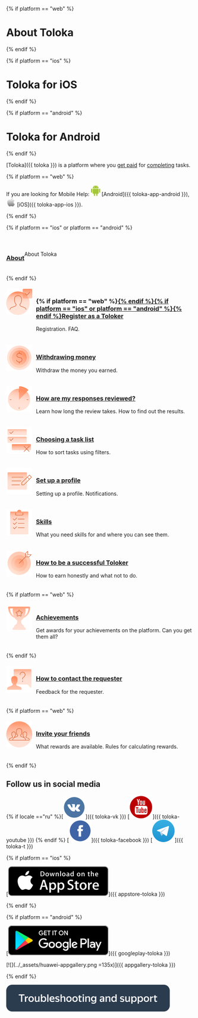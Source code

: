 <style scoped>
    .grid-container {
        display: grid;
        grid-template-columns: repeat(auto-fit, minmax(300px, 1fr));
        row-gap: 20px;
        align-items: start;
    }

    .grid-item {
        display: flex;
        flex-direction: row;
    }

    .gallery_img {
        width: 70px;
        flex: 0 0 auto;
        margin-right: 10px;
    }
</style>

{% if platform == "web" %}
# About Toloka
{% endif %}

{% if platform == "ios" %}
# Toloka for iOS
{% endif %}

{% if platform == "android" %}
# Toloka for Android
{% endif %}

[Toloka]({{ toloka }}) is a platform where you [get paid](./priemka.md#pay) for [completing](./tasks.md) tasks.

{% if platform == "web" %}

If you are looking for Mobile Help: ![](../_assets/main/icon_android.png) [Android]({{ toloka-app-android }}), ![](../_assets/main/icon_apple.png) [iOS]({{ toloka-app-ios }}).

{% endif %}

<div class="grid-container">
    {% if platform == "ios" or platform == "android" %}
    <div class="grid-item">
    </div>
    <div class="grid-item">
        <h3><a href="about">About</a></h3>
        <p>About Toloka</p>
    </div>
    {% endif %}
    <div class="grid-item">
        <div class="gallery_img"><img src="../_assets/main/registration.svg"></div>
        <div>
            <h3>{% if platform == "web" %}<a href="register">{% endif %}{% if platform == "ios" or platform == "android" %}<a href="auth">{% endif %}Register as a Toloker</a></h3>
            <p>Registration. FAQ.</p>
        </div>
    </div>
    <div class="grid-item">
        <div class="gallery_img"><img src="../_assets/main/withdrawal-money.svg"></div>
        <div>
            <h3><a href="pay/about">Withdrawing money</a></h3>
            <p>Withdraw the money you earned.</p>
        </div>
    </div>
    <div class="grid-item">
       <div class="gallery_img"><img src="../_assets/main/check-responses.svg"></div>
        <div>
            <h3><a href="priemka">How are my responses reviewed?</a></h3>
            <p>Learn how long the review takes. How to find out the results.</p>
        </div>
    </div>
    <div class="grid-item">
        <div class="gallery_img"><img src="../_assets/main/task-list.svg"></div>
        <div>
            <h3><a href="task-select">Choosing a task list</a></h3>
            <p>How to sort tasks using filters.</p>
        </div>
    </div>
    <div class="grid-item">
        <div class="gallery_img"><img src="../_assets/main/set-up-registration.svg"></div>
        <div>
            <h3><a href="profile">Set up a profile</a></h3>
            <p>Setting up a profile. Notifications.</p>
        </div>
    </div>
    <div class="grid-item">
        <div class="gallery_img"><img src="../_assets/main/skills.svg"></div>
        <div>
            <h3><a href="skills">Skills</a></h3>
            <p>What you need skills for and where you can see them.</p>
        </div>
    </div>
    <div class="grid-item">
        <div class="gallery_img"><img src="../_assets/main/good-annotator.svg"></div>
        <div>
            <h3><a href="tasks">How to be a successful Toloker</a></h3>
            <p>How to earn honestly and what not to do.</p>
        </div>
    </div>
    {% if platform == "web" %}
    <div class="grid-item">
        <div class="gallery_img"><img src="../_assets/main/achievements.svg"></div>
        <div>
            <h3><a href="achievements">Achievements</a></h3>
            <p>Get awards for your achievements on the platform. Can you get them all?</p>
        </div>
    </div>
    {% endif %}
    <div class="grid-item">
        <div class="gallery_img"><img src="../_assets/main/feedback.svg"></div>
        <div>
            <h3><a href="messages">How to contact the requester</a></h3>
            <p>Feedback for the requester.</p>
        </div>
    </div>
    {% if platform == "web" %}
    <div class="grid-item">
        <div class="gallery_img"><img src="../_assets/main/bring-friends.svg"></div>
        <div>
            <h3><a href="referal">Invite your friends</a></h3>
            <p>What rewards are available. Rules for calculating rewards.</p>
        </div>
    </div>
    {% endif %}
</div>

## Follow us in social media

{% if locale =="ru" %}[![](../_assets/SocialNetwork/Vkontakte.svg)]({{ toloka-vk }}) [![](../_assets/SocialNetwork/youtube.svg)]({{ toloka-youtube }}) {% endif %} [![](../_assets/SocialNetwork/facebook.svg)]({{ toloka-facebook }}) [![](../_assets/SocialNetwork/telegram.svg)]({{ toloka-t }})

{% if platform == "ios" %}

[![](../_assets/appstore.svg)]({{ appstore-toloka }})

{% endif %}

{% if platform == "android" %}

[![](../_assets/googleplay.svg)]({{ googleplay-toloka }})

[![](../_assets/huawei-appgallery.png =135x)]({{ appgallery-toloka }})

{% endif %}

[![](../_assets/buttons/troubleshooting.svg)](troubleshooting/troubleshooting.md)
